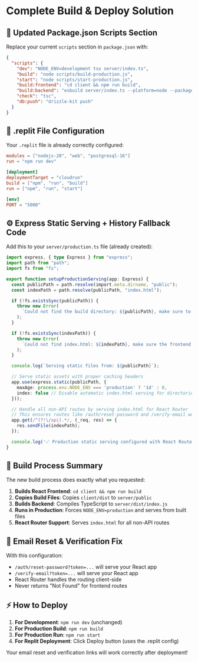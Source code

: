 # Complete Build & Deploy Solution

## 🚀 Updated Package.json Scripts Section

Replace your current `scripts` section in `package.json` with:

```json
{
  "scripts": {
    "dev": "NODE_ENV=development tsx server/index.ts",
    "build": "node scripts/build-production.js",
    "start": "node scripts/start-production.js",
    "build:frontend": "cd client && npm run build",
    "build:backend": "esbuild server/index.ts --platform=node --packages=external --bundle --format=esm --outdir=server/dist",
    "check": "tsc",
    "db:push": "drizzle-kit push"
  }
}
```

## 📁 .replit File Configuration

Your `.replit` file is already correctly configured:

```toml
modules = ["nodejs-20", "web", "postgresql-16"]
run = "npm run dev"

[deployment]
deploymentTarget = "cloudrun"
build = ["npm", "run", "build"]
run = ["npm", "run", "start"]

[env]
PORT = "5000"
```

## ⚙️ Express Static Serving + History Fallback Code

Add this to your `server/production.ts` file (already created):

```typescript
import express, { type Express } from "express";
import path from "path";
import fs from "fs";

export function setupProductionServing(app: Express) {
  const publicPath = path.resolve(import.meta.dirname, "public");
  const indexPath = path.resolve(publicPath, "index.html");

  if (!fs.existsSync(publicPath)) {
    throw new Error(
      `Could not find the build directory: ${publicPath}, make sure to build the client first`,
    );
  }

  if (!fs.existsSync(indexPath)) {
    throw new Error(
      `Could not find index.html: ${indexPath}, make sure the frontend is built`,
    );
  }

  console.log(`Serving static files from: ${publicPath}`);

  // Serve static assets with proper caching headers
  app.use(express.static(publicPath, {
    maxAge: process.env.NODE_ENV === 'production' ? '1d' : 0,
    index: false // Disable automatic index.html serving for directories
  }));

  // Handle all non-API routes by serving index.html for React Router
  // This ensures routes like /auth/reset-password and /verify-email work correctly
  app.get(/^(?!\/api).*/, (_req, res) => {
    res.sendFile(indexPath);
  });

  console.log('✅ Production static serving configured with React Router support');
}
```

## 🔧 Build Process Summary

The new build process does exactly what you requested:

1. **Builds React Frontend**: `cd client && npm run build`
2. **Copies Build Files**: Copies `client/dist` to `server/public`
3. **Builds Backend**: Compiles TypeScript to `server/dist/index.js`
4. **Runs in Production**: Forces `NODE_ENV=production` and serves from built files
5. **React Router Support**: Serves `index.html` for all non-API routes

## 🎯 Email Reset & Verification Fix

With this configuration:
- `/auth/reset-password?token=...` will serve your React app
- `/verify-email?token=...` will serve your React app  
- React Router handles the routing client-side
- Never returns "Not Found" for frontend routes

## ⚡ How to Deploy

1. **For Development**: `npm run dev` (unchanged)
2. **For Production Build**: `npm run build` 
3. **For Production Run**: `npm run start`
4. **For Replit Deployment**: Click Deploy button (uses the .replit config)

Your email reset and verification links will work correctly after deployment!